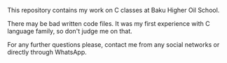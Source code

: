 This repository contains my work on C classes at Baku Higher Oil School.

There may be bad written code files. It was my first experience with C language family, so don't judge me on that.

For any further questions please, contact me from any social networks or directly through WhatsApp.